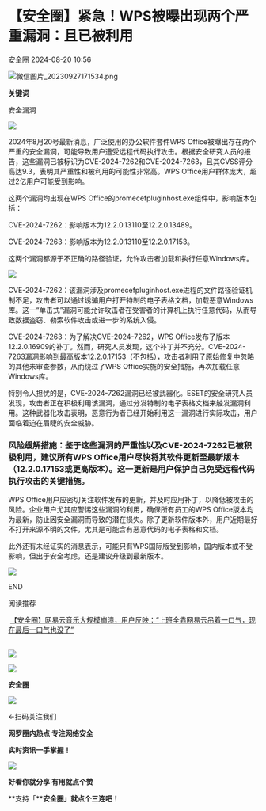 #  【安全圈】紧急！WPS被曝出现两个严重漏洞：且已被利用   
 安全圈   2024-08-20 10:56  
  
![](https://mmbiz.qpic.cn/sz_mmbiz_png/aBHpjnrGylgOvEXHviaXu1fO2nLov9bZ055v7s8F6w1DD1I0bx2h3zaOx0Mibd5CngBwwj2nTeEbupw7xpBsx27Q/640?wx_fmt=png&from=appmsg "微信图片_20230927171534.png")  
  
  
**关键词**  
  
  
  
安全漏洞  
  
  
![](https://mmbiz.qpic.cn/sz_mmbiz_jpg/aBHpjnrGyliax3htCKf6qvK3OibcOTibqNTUzn8XeNB95FhFuOVgfcNdOr9eDWPqCN9JHnwTXS3qB3733AvrqHdxw/640?wx_fmt=jpeg&from=appmsg "")  
  
2024年8月20号最新消息，广泛使用的办公软件套件WPS Office被曝出存在两个严重的安全漏洞，可能导致用户遭受远程代码执行攻击。根据安全研究人员的报告，这些漏洞已被标识为CVE-2024-7262和CVE-2024-7263，且其CVSS评分高达9.3，表明其严重性和被利用的可能性非常高。WPS Office用户群体庞大，超过2亿用户可能受到影响。  
  
这两个漏洞均出现在WPS Office的promecefpluginhost.exe组件中，影响版本包括：  
  
CVE-2024-7262：影响版本为12.2.0.13110至12.2.0.13489。  
  
CVE-2024-7263：影响版本为12.2.0.13110至12.2.0.17153。  
  
这两个漏洞都源于不正确的路径验证，允许攻击者加载和执行任意Windows库。  
  
![](https://mmbiz.qpic.cn/sz_mmbiz_png/aBHpjnrGyliax3htCKf6qvK3OibcOTibqNTPsIDlII2aaib6XD3bu1y8y83VYv0noLbLmAnkD8Xha2glztEs9obKMA/640?wx_fmt=png&from=appmsg "")  
  
CVE-2024-7262：该漏洞涉及promecefpluginhost.exe进程的文件路径验证机制不足，攻击者可以通过诱骗用户打开特制的电子表格文档，加载恶意Windows库。这一“单击式”漏洞可能允许攻击者在受害者的计算机上执行任意代码，从而导致数据盗窃、勒索软件攻击或进一步的系统入侵。  
  
CVE-2024-7263：为了解决CVE-2024-7262，WPS Office发布了版本12.2.0.16909的补丁。然而，研究人员发现，这个补丁并不充分。CVE-2024-7263漏洞影响到最高版本12.2.0.17153（不包括），攻击者利用了原始修复中忽略的其他未审查参数，从而绕过了WPS Office实施的安全措施，再次加载任意Windows库。  
  
特别令人担忧的是，CVE-2024-7262漏洞已经被武器化。ESET的安全研究人员发现，攻击者正在积极利用该漏洞，通过分发特制的电子表格文档来触发漏洞利用。这种武器化攻击表明，恶意行为者已经开始利用这一漏洞进行实际攻击，用户面临着迫在眉睫的安全威胁。  
### 风险缓解措施：鉴于这些漏洞的严重性以及CVE-2024-7262已被积极利用，建议所有WPS Office用户尽快将其软件更新至最新版本（12.2.0.17153或更高版本）。这一更新是用户保护自己免受远程代码执行攻击的关键措施。  
  
WPS Office用户应密切关注软件发布的更新，并及时应用补丁，以降低被攻击的风险。企业用户尤其应警惕这些漏洞的利用，确保所有员工的WPS Office版本均为最新，防止因安全漏洞而导致的潜在损失。除了更新软件版本外，用户近期最好不打开来源不明的文件，尤其是可能含有恶意代码的电子表格和文档。  
  
此外还有未经证实的消息表示，可能只有WPS国际版受到影响，国内版本或不受影响，但出于安全考虑，还是建议升级到最新版本。  
  
![](https://mmbiz.qpic.cn/sz_mmbiz_jpg/aBHpjnrGyliax3htCKf6qvK3OibcOTibqNT5ae1vE0fWSd7wo6pC0iczsy7pOJp40YZOsphsFJfxn5k1P3WxX2nLdQ/640?wx_fmt=jpeg "")  
  
  
END  
  
  
阅读推荐  
  
  
  
 [【安全圈】网易云音乐大规模崩溃，用户反映：“上班全靠网易云吊着一口气，现在最后一口气也没了”](http://mp.weixin.qq.com/s?__biz=MzIzMzE4NDU1OQ==&mid=2652063716&idx=4&sn=c1f2a6f5f8aa95370ef0b47078e77dbe&chksm=f36e6ba4c419e2b2b1ee20b9d248d89d647b49dac395b06e7e313df3b9e4928bed8cc4449d8c&scene=21#wechat_redirect)  
       
  
  
  
  
  
![](https://mmbiz.qpic.cn/mmbiz_gif/aBHpjnrGylgeVsVlL5y1RPJfUdozNyCEft6M27yliapIdNjlcdMaZ4UR4XxnQprGlCg8NH2Hz5Oib5aPIOiaqUicDQ/640?wx_fmt=gif "")  
  
  
  
![](https://mmbiz.qpic.cn/mmbiz_png/aBHpjnrGylgeVsVlL5y1RPJfUdozNyCEDQIyPYpjfp0XDaaKjeaU6YdFae1iagIvFmFb4djeiahnUy2jBnxkMbaw/640?wx_fmt=png "")  
  
**安全圈**  
  
![](https://mmbiz.qpic.cn/mmbiz_gif/aBHpjnrGylgeVsVlL5y1RPJfUdozNyCEft6M27yliapIdNjlcdMaZ4UR4XxnQprGlCg8NH2Hz5Oib5aPIOiaqUicDQ/640?wx_fmt=gif "")  
  
  
←扫码关注我们  
  
**网罗圈内热点 专注网络安全**  
  
**实时资讯一手掌握！**  
  
  
![](https://mmbiz.qpic.cn/mmbiz_gif/aBHpjnrGylgeVsVlL5y1RPJfUdozNyCE3vpzhuku5s1qibibQjHnY68iciaIGB4zYw1Zbl05GQ3H4hadeLdBpQ9wEA/640?wx_fmt=gif "")  
  
**好看你就分享 有用就点个赞**  
  
**支持「****安全圈」就点个三连吧！**  
  
